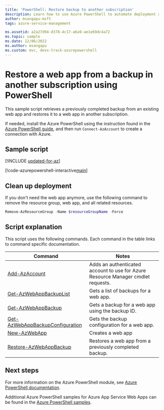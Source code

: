 ```yaml
---
title: 'PowerShell: Restore backup to another subscription'
description: Learn how to use Azure PowerShell to automate deployment and management of App Service. This sample shows how to restore a backup in another subscription.
author: msangapu-msft
tags: azure-service-management

ms.assetid: a2a27d94-d378-4c17-a6a9-ae1e69dc4a72
ms.topic: sample
ms.date: 12/06/2022
ms.author: msangapu
ms.custom: mvc, devx-track-azurepowershell
---
```


# Restore a web app from a backup in another subscription using PowerShell

This sample script retrieves a previously completed backup from an existing web app and restores it to a web app in another subscription. 

If needed, install the Azure PowerShell using the instruction found in the [Azure PowerShell guide](/powershell/azure/), and then run `Connect-AzAccount` to create a connection with Azure. 

## Sample script

[!INCLUDE [updated-for-az](~/reusable-content/ce-skilling/azure/includes/updated-for-az.md)]

[!code-azurepowershell-interactive[main](../../../powershell_scripts/app-service/backup-restore-diff-sub/backup-restore-diff-sub.ps1?highlight=1-6 "Restore a web app from a backup in another subscription")]

## Clean up deployment 

If you don't need the web app anymore, use the following command to remove the resource group, web app, and all related resources.

```powershell
Remove-AzResourceGroup -Name $resourceGroupName -Force
```

## Script explanation

This script uses the following commands. Each command in the table links to command specific documentation.

| Command | Notes |
|---|---|
| [Add-AzAccount](/powershell/module/az.accounts/connect-azaccount) | Adds an authenticated account to use for Azure Resource Manager cmdlet requests.  |
| [Get-AzWebAppBackupList](/powershell/module/az.websites/get-azwebappbackuplist) | Gets a list of backups for a web app. |
| [Get-AzWebAppBackup](/powershell/module/az.websites/get-azwebappbackup) | Gets a backup for a web app using the backup ID. |
| [Get-AzWebAppBackupConfiguration](/powershell/module/az.websites/get-azwebappbackupconfiguration) | Gets the backup configuration for a web app. |
| [New-AzWebApp](/powershell/module/az.websites/new-azwebapp) | Creates a web app |
| [Restore-AzWebAppBackup](/powershell/module/az.websites/restore-azwebappbackup) | Restores a web app from a previously completed backup. |

## Next steps

For more information on the Azure PowerShell module, see [Azure PowerShell documentation](/powershell/azure/).

Additional Azure PowerShell samples for Azure App Service Web Apps can be found in the [Azure PowerShell samples](../samples-powershell.md).
